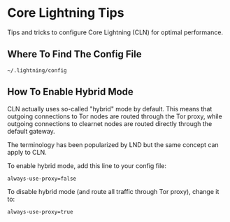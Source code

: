 # Core Lightning Tips

Tips and tricks to configure Core Lightning (CLN) for optimal performance.

## Where To Find The Config File

    ~/.lightning/config

## How To Enable Hybrid Mode

CLN actually uses so-called "hybrid" mode by default. This means that outgoing connections to Tor nodes are routed through the Tor proxy, while outgoing connections to clearnet nodes are routed directly through the default gateway.

The terminology has been popularized by LND but the same concept can apply to CLN.

To enable hybrid mode, add this line to your config file:

    always-use-proxy=false
    
To disable hybrid mode (and route all traffic through Tor proxy), change it to:

    always-use-proxy=true

